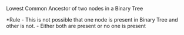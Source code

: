 Lowest Common Ancestor of two nodes in a Binary Tree

*Rule - This is not possible that one node is present in Binary Tree and other is not.
      -  Either both are present or no one is present
